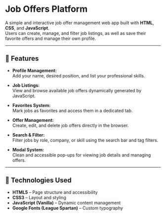 # Job Offers Platform

A simple and interactive job offer management web app built with **HTML**, **CSS**, and **JavaScript**.  
Users can create, manage, and filter job listings, as well as save their favorite offers and manage their own profile.

---

## 🚀 Features

- **Profile Management:**  
  Add your name, desired position, and list your professional skills.

- **Job Listings:**  
  View and browse available job offers dynamically generated by JavaScript.

- **Favorites System:**  
  Mark jobs as favorites and access them in a dedicated tab.

- **Offer Management:**  
  Create, edit, and delete job offers directly in the browser.

- **Search & Filter:**  
  Filter jobs by role, company, or skill using the search bar and tag filters.

- **Modal System:**  
  Clean and accessible pop-ups for viewing job details and managing offers.

---

## 🧩 Technologies Used

- **HTML5** – Page structure and accessibility  
- **CSS3** – Layout and styling  
- **JavaScript (Vanilla)** – Dynamic content management  
- **Google Fonts (League Spartan)** – Custom typography  




